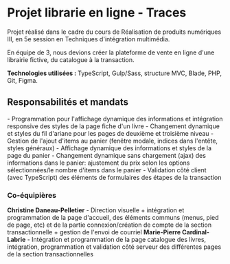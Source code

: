 <h1>Projet librarie en ligne - Traces</h1>

Projet réalisé dans le cadre du cours de Réalisation de produits numériques III, en 5e session en Techniques d'intégration multimédia.

En équipe de 3, nous devions créer la plateforme de vente en ligne d'une librairie fictive, du catalogue à la transaction. 

<b>Technologies utilisées : </b> TypeScript, Gulp/Sass, structure MVC, Blade, PHP, Git, Figma.

<h2>Responsabilités et mandats</h2>
- Programmation pour l'affichage dynamique des informations et intégration responsive des styles de la page fiche d'un livre
- Changement dynamique et styles du fil d'ariane pour les pages de deuxième et troisième niveau
- Gestion de l'ajout d'items au panier (fenêtre modale, indices dans l'entête, styles généraux)
- Affichage dynamique des informations et styles de la page du panier
- Changement dynamique sans chargement (ajax) des informations dans le panier: ajustement du prix selon les options sélectionnées/le nombre d'items dans le panier
- Validation côté client (avec TypeScript) des éléments de formulaires des étapes de la transaction


<h3>Co-équipières</h3>
<b>Christine Daneau-Pelletier</b> - Direction visuelle + intégration et programmation de la page d'accueil, des éléments communs (menus, pied de page, etc) et de la partie connexion/création de compte de la section transactionnelle + gestion de l'envoi de courriel 
<b>Marie-Pierre Cardinal-Labrie</b> - Intégration et programmation de la page catalogue des livres, intégration, programmation et validation côté serveur des différentes pages de la section transactionnelles